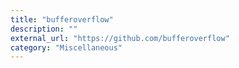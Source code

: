 ```yaml
---
title: "bufferoverflow"
description: ""
external_url: "https://github.com/bufferoverflow"
category: "Miscellaneous"
---
```

